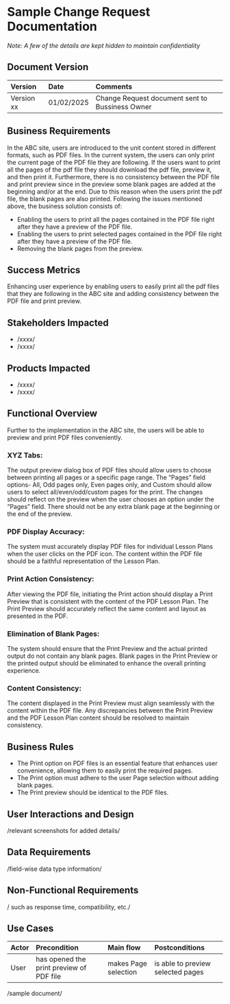 # Sample Change Request Documentation

*Note: A few of the details are kept hidden to maintain confidentiality*

## Document Version

| Version | Date| Comments | 
| :-------- | :------- | :-------|
|Version xx|01/02/2025|Change Request document sent to Bussiness Owner|

## Business Requirements
In the ABC site, users are introduced to the unit content stored in different formats, such as PDF files.  In the current system, the users can only print the current page of the PDF file they are following. If the users want to print all the pages of the pdf file they should download the pdf file, preview it, and then print it. Furthermore, there is no consistency between the PDF file and print preview since in the preview some blank pages are added at the beginning and/or at the end. Due to this reason when the users print the pdf file, the blank pages are also printed. Following the issues mentioned above, the business solution consists of:  
- Enabling the users to print all the pages contained in the PDF file right after they have a preview of the PDF file. 
- Enabling the users to print selected pages contained in the PDF file right after they have a preview of the PDF file.
- Removing the blank pages from the preview.

## Success Metrics
Enhancing user experience by enabling users to easily print all the pdf files that they are following in the ABC site and adding consistency between the PDF file and print preview. 

## Stakeholders Impacted
- /xxxx/
- /xxxx/

## Products Impacted
- /xxxx/
- /xxxx/

## Functional Overview
Further to the implementation in the ABC site, the users will be able to preview and print PDF files conveniently. 

### XYZ Tabs: 
The output preview dialog box of PDF files should allow users to choose between printing all pages or a specific page range. The “Pages” field options- All, Odd pages only, Even pages only, and Custom should allow users to select all/even/odd/custom pages for the print. 
The changes should reflect on the preview when the user chooses an option under the “Pages” field. 
There should not be any extra blank page at the beginning or the end of the preview.  

### PDF Display Accuracy:
The system must accurately display PDF files for individual Lesson Plans when the user clicks on the PDF icon.
The content within the PDF file should be a faithful representation of the Lesson Plan.

### Print Action Consistency:
After viewing the PDF file, initiating the Print action should display a Print Preview that is consistent with the content of the PDF Lesson Plan.
The Print Preview should accurately reflect the same content and layout as presented in the PDF.

### Elimination of Blank Pages:
The system should ensure that the Print Preview and the actual printed output do not contain any blank pages.
Blank pages in the Print Preview or the printed output should be eliminated to enhance the overall printing experience.

### Content Consistency:
The content displayed in the Print Preview must align seamlessly with the content within the PDF file.
Any discrepancies between the Print Preview and the PDF Lesson Plan content should be resolved to maintain consistency.

## Business Rules 
- The Print option on PDF files is an essential feature that enhances user convenience, allowing them to easily print the required pages.
- The Print option must adhere to the user Page selection without adding blank pages.
- The Print preview should be identical to the PDF files.

## User Interactions and Design
/relevant screenshots for added details/

## Data Requirements
/field-wise data type information/

## Non-Functional Requirements
/ such as response time, compatibility, etc./

## Use Cases

| Actor| Precondition| Main flow| Postconditions|
| :-------- | :------- | :-------| :-------|
| User| has opened the print preview of PDF file| makes Page selection| is able to preview selected pages|

/sample document/



